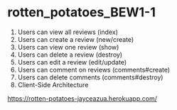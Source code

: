 # rotten_potatoes_BEW1-1

1. Users can view all reviews (index)
2. Users can create a review (new/create)
3. Users can view one review (show)
4. Users can delete a review (destroy)
5. Users can edit a review (edit/update)
6. Users can comment on reviews (comments#create)
7. Users can delete comments (comments#destroy)
8. Client-Side Architecture

https://rotten-potatoes-jayceazua.herokuapp.com/
